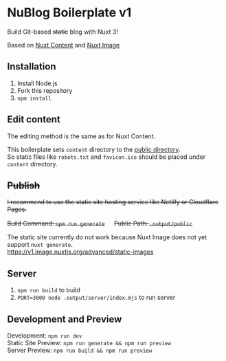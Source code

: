 # NuBlog Boilerplate v1
Build Git-based ~~static~~ blog with Nuxt 3!

Based on [Nuxt Content](https://content.nuxtjs.org/) and [Nuxt Image](https://v1.image.nuxtjs.org/)

## Installation
1. Install Node.js
2. Fork this repository
3. `npm install`

## Edit content
The editing method is the same as for Nuxt Content.

This boilerplate sets `content` directory to the [public directory](https://v3.nuxtjs.org/guide/directory-structure/public/).  
So static files like `robots.txt` and `favicon.ico` should be placed under `content` directory.

## ~~Publish~~
~~I recommend to use the static site hosting service like Netlify or Cloudflare Pages.~~

~~Build Command: `npm run generate`~~ 　
~~Public Path: `.output/public`~~

The static site currently do not work because Nuxt Image does not yet support `nuxt generate`.  
https://v1.image.nuxtjs.org/advanced/static-images

## Server
1. `npm run build` to build
2. `PORT=3000 node .output/server/index.mjs` to run server

## Development and Preview
Development: `npm run dev`  
Static Site Preview: `npm run generate && npm run preview`  
Server Preview: `npm run build && npm run preview`
